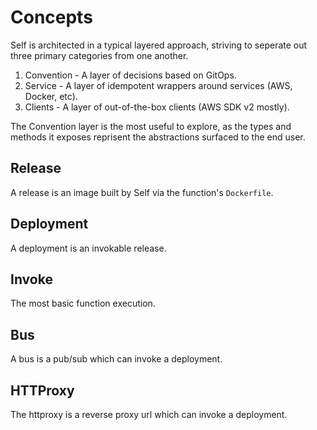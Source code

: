 # Concepts

Self is architected in a typical layered approach, striving to seperate out three primary categories from one another.
1. Convention - A layer of decisions based on GitOps.
1. Service - A layer of idempotent wrappers around services (AWS, Docker, etc).
1. Clients - A layer of out-of-the-box clients (AWS SDK v2 mostly).

The Convention layer is the most useful to explore, as the types and methods it exposes reprisent the abstractions surfaced to the end user.

## Release
A release is an image built by Self via the function's `Dockerfile`.

## Deployment
A deployment is an invokable release.

## Invoke
The most basic function execution.

## Bus
A bus is a pub/sub which can invoke a deployment. 

## HTTProxy
The httproxy is a reverse proxy url which can invoke a deployment.